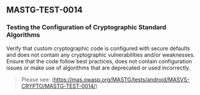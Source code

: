 ##  MASTG-TEST-0014

### Testing the Configuration of Cryptographic Standard Algorithms

Verify that custom cryptographic code is configured with secure defaults and does not contain any cryptographic vulnerabilities and/or weaknesses. Ensure that the code follow best practices, does not contain configuration issues or make use of algorithms that are deprecated or used incorrectly.

> Please see: (https://mas.owasp.org/MASTG/tests/android/MASVS-CRYPTO/MASTG-TEST-0014/)